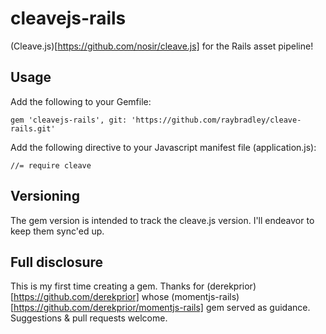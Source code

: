 # cleavejs-rails
(Cleave.js)[https://github.com/nosir/cleave.js] for the Rails asset pipeline!

## Usage
Add the following to your Gemfile:

```
gem 'cleavejs-rails', git: 'https://github.com/raybradley/cleave-rails.git'
```

Add the following directive to your Javascript manifest file (application.js):

```
//= require cleave
```

## Versioning

The gem version is intended to track the cleave.js version. I'll endeavor to keep them sync'ed up.

## Full disclosure

This is my first time creating a gem. Thanks for (derekprior)[https://github.com/derekprior] whose (momentjs-rails)[https://github.com/derekprior/momentjs-rails] gem served as guidance. Suggestions & pull requests welcome.
